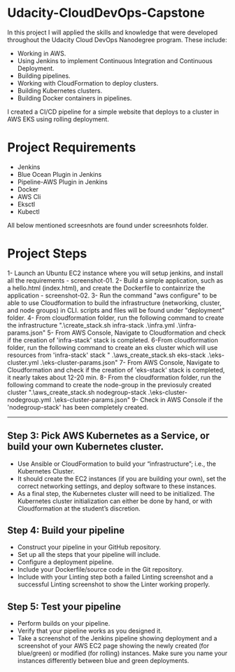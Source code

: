 # Udacity-CloudDevOps-Capstone

In this project I will applied the skills and knowledge that were developed throughout the Udacity Cloud DevOps Nanodegree program. These include:
  - Working in AWS.
  - Using Jenkins to implement Continuous Integration and Continuous Deployment.
  - Building pipelines.
  - Working with CloudFormation to deploy clusters.
  - Building Kubernetes clusters.
  - Building Docker containers in pipelines.
  
I created a CI/CD pipeline for a simple website that deploys to a cluster in AWS EKS using rolling deployment.

# Project Requirements
  - Jenkins
  - Blue Ocean Plugin in Jenkins
  - Pipeline-AWS Plugin in Jenkins
  - Docker
  - AWS Cli
  - Eksctl
  - Kubectl
  
 All below mentioned screesnhots are found under screesnhots folder.
 
# Project Steps
  1- Launch an Ubuntu EC2 instance where you will setup jenkins, and install all the requirements - screenshot-01.
  2- Build a simple application, such as a hello.html (index.html), and create the Dockerfile to containrize the application - screenshot-02.
  3- Run the command "aws configure" to be able to use Cloudformation to build the infrastructure (networking, cluster, and node groups) in CLI. scripts and files will be found under "deployment" folder.
  4- From cloudformation folder, run the following command to create the infrastructure ".\create_stack.sh infra-stack .\infra.yml .\infra-params.json"
  5- From AWS Console, Navigate to Cloudformation and check if the creation of 'infra-stack' stack is completed.
  6-From cloudformation folder, run the following command to create an eks cluster which will use resources from 'infra-stack' stack " .\aws_create_stack.sh eks-stack .\eks-cluster.yml .\eks-cluster-params.json"
  7- From AWS Console, Navigate to Cloudformation and check if the creation of 'eks-stack' stack is completed, it nearly takes about 12-20 min.
  8- From the cloudformation folder, run the following command to create the node-group in the previosuly created cluster ".\aws_create_stack.sh nodegroup-stack .\eks-cluster-nodegroup.yml .\eks-cluster-params.json"
  9- Check in AWS Console if the 'nodegroup-stack' has been completely created.
  
------------------------------------------------------------------------------------------------------------------------
  
## Step 3: Pick AWS Kubernetes as a Service, or build your own Kubernetes cluster.
  - Use Ansible or CloudFormation to build your “infrastructure”; i.e., the Kubernetes Cluster.
  - It should create the EC2 instances (if you are building your own), set the correct networking settings, and deploy software to these instances.
  - As a final step, the Kubernetes cluster will need to be initialized. The Kubernetes cluster initialization can either be done by hand, or with Cloudformation at the student’s discretion.
  
## Step 4: Build your pipeline
  - Construct your pipeline in your GitHub repository.
  - Set up all the steps that your pipeline will include.
  - Configure a deployment pipeline.
  - Include your Dockerfile/source code in the Git repository.
  - Include with your Linting step both a failed Linting screenshot and a successful Linting screenshot to show the Linter working properly.

## Step 5: Test your pipeline
  - Perform builds on your pipeline.
  - Verify that your pipeline works as you designed it.
  - Take a screenshot of the Jenkins pipeline showing deployment and a screenshot of your AWS EC2 page showing the newly created (for blue/green) or modified (for rolling) instances. Make sure you name your instances differently between blue and green deployments.
